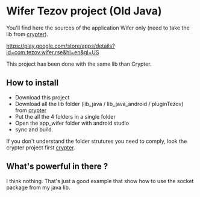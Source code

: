 # Wifer Tezov project (Old Java)

You'll find here the sources of the application Wifer only (need to take the lib from [crypter](https://github.com/tezov/crypter_and_lib)).

https://play.google.com/store/apps/details?id=com.tezov.wifer.rse&hl=en&gl=US

This project has been done with the same lib than Crypter. 

## How to install

- Download this project
- Download all the lib folder (lib_java / lib_java_android / pluginTezov) from [crypter](https://github.com/tezov/crypter_and_lib)
- Put the all the 4 folders in a single folder
- Open the app_wifer folder with android studio
- sync and build.

If you don't understand the folder strutures you need to comply, look the crypter project first [crypter](https://github.com/tezov/crypter_and_lib).



## What's powerful in there ?

I think nothing. That's just a good example that show how to use the socket package from my java lib.
